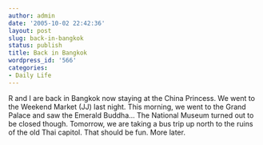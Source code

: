 ```yaml
---
author: admin
date: '2005-10-02 22:42:36'
layout: post
slug: back-in-bangkok
status: publish
title: Back in Bangkok
wordpress_id: '566'
categories:
- Daily Life
---
```


R and I are back in Bangkok now staying at the China Princess. We went
to the Weekend Market (JJ) last night. This morning, we went to the
Grand Palace and saw the Emerald Buddha... The National Museum turned
out to be closed though. Tomorrow, we are taking a bus trip up north to
the ruins of the old Thai capitol. That should be fun. More later.
